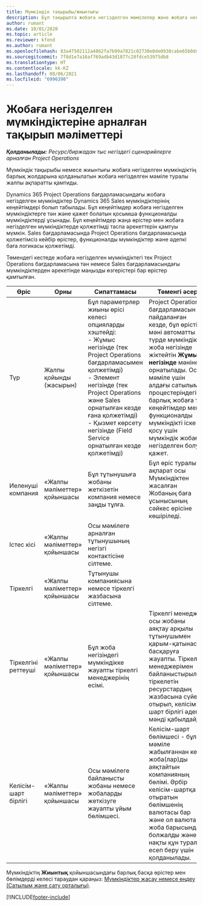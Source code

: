 ```yaml
---
title: Мүмкіндік тақырыбы/жиынтығы
description: Бұл тақырыпта жобаға негізделген мәмілелер және жобаға негізделген мүмкіндік жолдары туралы ақпарат берілген.
author: rumant
ms.date: 10/01/2020
ms.topic: article
ms.reviewer: kfend
ms.author: rumant
ms.openlocfilehash: 83a47502112a4862fa7b99a7821c82730e0de0938cabe65b0dd4fc382bdd5515
ms.sourcegitcommit: 7f8d1e7a16af769adb43d1877c28fdce53975db8
ms.translationtype: HT
ms.contentlocale: kk-KZ
ms.lasthandoff: 08/06/2021
ms.locfileid: "6996398"
---
```

# <a name="header-details-for-project-based-opportunities"></a>Жобаға негізделген мүмкіндіктеріне арналған тақырып мәліметтері

_**Қолданылады:** Ресурс/биржадан тыс негіздегі сценарийлерге арналған Project Operations_


Мүмкіндік тақырыбы немесе жиынтығы жобаға негізделген мүмкіндіктің барлық жолдарына қолданылатын жобаға негізделген мәміле туралы жалпы ақпаратты қамтиды.

Dynamics 365 Project Operations бағдарламасындағы жобаға негізделген мүмкіндіктер Dynamics 365 Sales мүмкіндіктерінің кеңейтімдері болып табылады. Бұл кеңейтімдер жобаға негізделген мүмкіндіктерге тән және қажет болатын қосымша функционалды мүмкіндіктерді ұсынады. Бұл кеңейтімдер жаңа өрістер мен жобаға негізделген мүмкіндіктерде қолжетімді таспа әрекеттерін қамтуы мүмкін. Sales бағдарламасында Project Operations бағдарламасында қолжетімсіз кейбір өрістер, функционалды мүмкіндіктер және әдепкі баға логикасы қолжетімді.

Төмендегі кестеде жобаға негізделген мүмкіндіктегі тек Project Operations бағдарламасына тән немесе Sales бағдарламасындағы мүмкіндіктерден әрекетінде маңызды өзгерістері бар өрістер қамтылған.

| **Өріс** | **Орны** | **Сипаттамасы** | **Төменгі әсер** |
| --- | --- | --- | --- |
| Түр | Жалпы қойынды (жасырын) | Бұл параметрлер жиыны өрісі келесі опцияларды хэштейді:</br>- Жұмыс негізінде (тек Project Operations бағдарламасымен қолжетімді)</br>- Элемент негізінде (тек Project Operations және Sales орнатылған кезде ғана қолжетімді)</br>- Қызмет көрсету негізінде (Field Service орнатылған кезде қолжетімді) | Project Operations бағдарламасын пайдаланған кезде, бұл өрістің мәні автоматты түрде мүмкіндікті жоба негізінде жіктейтін **Жұмыс негізінде** мәніне орнатылады. Осы мәміле үшін алдағы сатылым процестеріндегі барлық жобаға тән кеңейтімдер мен функционалды мүмкіндікті іске қосу үшін мүмкіндік жобаға негізделген болуы қажет. |
| Иеленуші компания | «Жалпы мәліметтер» қойыншасы | Бұл тұтынушыға жобаны жеткізетін компания немесе заңды тұлға. | Бұл өріс туралы ақпарат осы Мүмкіндіктен жасалған Жобаның баға ұсынысының сәйкес өрісіне көшіріледі. |
| Істес кісі | «Жалпы мәліметтер» қойыншасы | Осы мәмілеге арналған тұтынушының негізгі контактісіне сілтеме. | |
| Тіркелгі | «Жалпы мәліметтер» қойыншасы | Тұтынушы компаниясына немесе тіркелгі жазбасына сілтеме. | |
| Тіркелгіні реттеуші | «Жалпы мәліметтер» қойыншасы | Бұл жоба негізіндегі мүмкіндікке жауапты тіркелгі менеджерінің есімі. | Тіркелгі менеджері осы жобаны аяқтау арқылы тұтынушымен қарым-қатынасты басқаруға жауапты. Тіркелгі менеджерімен байланыстырылған тіркелетін ресурстардың жазбасына сүйене отырып, келісім-шарт бірлігі әдепкі мәнді қабылдайды. |
| Келісім-шарт бірлігі | «Жалпы мәліметтер» қойыншасы | Осы мәмілеге байланысты жобаны немесе жобаларды жеткізуге жауапты ұйым бөлімшесі. | Келісім-шарт бөлімшесі - бұл мәміле жабылғаннан кейін жоба(лар)ды аяқтайтын компанияның бөлімі. Әрбір келісім-шартқа отыратын бөлімшенің валютасы бар және ол валюта жоба барысында болжалды және нақты құн туралы есеп беру үшін қолданылады. |

Мүмкіндіктің **Жиынтық** қойыншасындағы барлық басқа өрістер мен бөлімдерді келесі тараудан қараңыз: [Мүмкіндіктер жасау немесе өңдеу (Сатылым және сату орталығы)](/dynamics365/sales-enterprise/create-edit-opportunity-sales).


[!INCLUDE[footer-include](../includes/footer-banner.md)]
